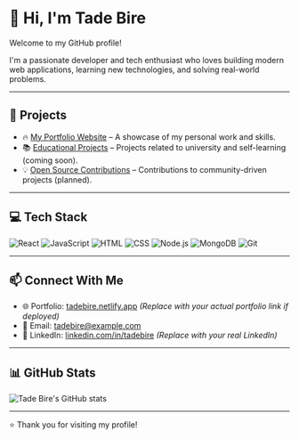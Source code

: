 # 👋 Hi, I'm Tade Bire

Welcome to my GitHub profile!

I'm a passionate developer and tech enthusiast who loves building modern web applications, learning new technologies, and solving real-world problems.

---

## 🚀 Projects

- 🔥 [My Portfolio Website](https://github.com/TadeBire/my-portifolio) – A showcase of my personal work and skills.
- 📚 [Educational Projects](#) – Projects related to university and self-learning (coming soon).
- 💡 [Open Source Contributions](#) – Contributions to community-driven projects (planned).

---

## 💻 Tech Stack

![React](https://img.shields.io/badge/React-20232A?style=for-the-badge&logo=react&logoColor=61DAFB)
![JavaScript](https://img.shields.io/badge/JavaScript-F7DF1E?style=for-the-badge&logo=javascript&logoColor=black)
![HTML](https://img.shields.io/badge/HTML5-E34F26?style=for-the-badge&logo=html5&logoColor=white)
![CSS](https://img.shields.io/badge/CSS3-1572B6?style=for-the-badge&logo=css3&logoColor=white)
![Node.js](https://img.shields.io/badge/Node.js-339933?style=for-the-badge&logo=nodedotjs&logoColor=white)
![MongoDB](https://img.shields.io/badge/MongoDB-4EA94B?style=for-the-badge&logo=mongodb&logoColor=white)
![Git](https://img.shields.io/badge/Git-F05032?style=for-the-badge&logo=git&logoColor=white)

---

## 📫 Connect With Me

- 🌐 Portfolio: [tadebire.netlify.app](https://tadebire.netlify.app) *(Replace with your actual portfolio link if deployed)*
- 📧 Email: [tadebire@example.com](mailto:tadebire@example.com)
- 💼 LinkedIn: [linkedin.com/in/tadebire](https://linkedin.com/in/tadebire) *(Replace with your real LinkedIn)*

---

## 📊 GitHub Stats

![Tade Bire's GitHub stats](https://github-readme-stats.vercel.app/api?username=TadeBire&show_icons=true&theme=tokyonight)

---

⭐️ Thank you for visiting my profile!
